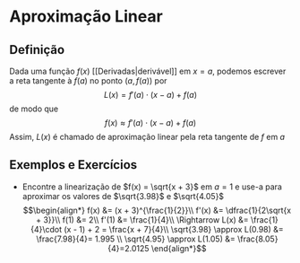 # Aproximação Linear
## Definição
Dada uma função $f(x)$ [[Derivadas|derivável]] em $x = a$, podemos escrever a reta tangente à $f(a)$ no ponto $(a, f(a))$ por
$$L(x) = f'(a) \cdot (x-a) +f(a)$$
de modo que
$$f(x) \approx f'(a) \cdot (x-a) + f(a)$$
Assim, $L(x)$ é chamado de aproximação linear pela reta tangente de $f$ em $a$

## Exemplos e Exercícios
- Encontre a linearização de $f(x) = \sqrt{x + 3}$ em $a = 1$ e use-a para aproximar os valores de $\sqrt{3.98}$ e $\sqrt{4.05}$
	$$\begin{align*}
f(x) &=  (x + 3)^{\frac{1}{2}}\\
f'(x) &= \dfrac{1}{2\sqrt{x + 3}}\\
f(1) &= 2\\
f'(1) &= \frac{1}{4}\\
\Rightarrow L(x) &= \frac{1}{4}\cdot (x - 1) + 2 = \frac{x + 7}{4}\\
\sqrt{3.98} \approx L(0.98) &= \frac{7.98}{4}=  1.995  \\
\sqrt{4.95} \approx L(1.05) &= \frac{8.05}{4}=2.0125
\end{align*}$$

